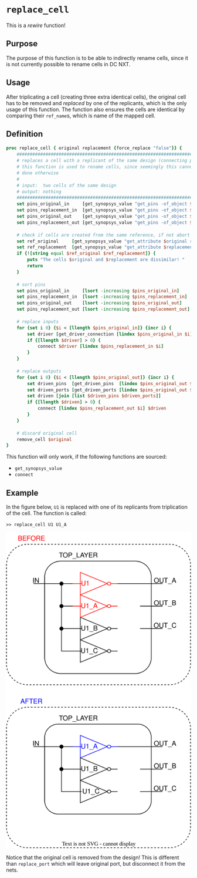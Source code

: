 # ```replace_cell```

This is a *rewire* function!

## Purpose

The purpose of this function is to be able to indirectly rename cells, since it is not currently possible to rename cells in DC NXT.

## Usage

After triplicating a cell (creating three extra identical cells), the original cell has to be removed and *replaced* by one of the replicants, which is the only usage of this function. The function also ensures the cells are identical by comparing their ```ref_name```s, which is name of the mapped cell.

## Definition

```tcl
proc replace_cell { original replacement {force_replace "false"}} {
    ########################################################################################
    # replaces a cell with a replicant of the same design (connecting pins)
    # this function is used to rename cells, since seemingly this cannot be
    # done otherwise
    #
    # input:  two cells of the same design
    # output: nothing
    ########################################################################################
    set pins_original_in     [get_synopsys_value "get_pins -of_object $original -filter pin_direction==in"]
    set pins_replacement_in  [get_synopsys_value "get_pins -of_object $replacement -filter pin_direction==in"]
    set pins_original_out    [get_synopsys_value "get_pins -of_object $original -filter pin_direction==out"]
    set pins_replacement_out [get_synopsys_value "get_pins -of_object $replacement -filter pin_direction==out"]
    
    # check if cells are created from the same reference, if not abort
    set ref_original     [get_synopsys_value "get_attribute $original ref_name"]
    set ref_replacement  [get_synopsys_value "get_attribute $replacement ref_name"]
    if {![string equal $ref_original $ref_replacement]} {
        puts "The cells $original and $replacement are dissimilar! "
        return
    }

    # sort pins
    set pins_original_in     [lsort -increasing $pins_original_in]
    set pins_replacement_in  [lsort -increasing $pins_replacement_in]
    set pins_original_out    [lsort -increasing $pins_original_out]
    set pins_replacement_out [lsort -increasing $pins_replacement_out]

    # replace inputs
    for {set i 0} {$i < [llength $pins_original_in]} {incr i} {
        set driver [get_driver_connection [lindex $pins_original_in $i]]
        if {[llength $driver] > 0} {
            connect $driver [lindex $pins_replacement_in $i]
        }
    }

    # replace outputs
    for {set i 0} {$i < [llength $pins_original_out]} {incr i} {
        set driven_pins  [get_driven_pins  [lindex $pins_original_out $i]]
        set driven_ports [get_driven_ports [lindex $pins_original_out $i]]
        set driven [join [list $driven_pins $driven_ports]]
        if {[llength $driven] > 0} {
            connect [lindex $pins_replacement_out $i] $driven
        }
    }

    # discard original cell     
    remove_cell $original
}
```

This function will only work, if the following functions are sourced:

* ```get_synopsys_value```
* ```connect```

## Example

In the figure below, ```U1``` is replaced with one of its replicants from triplication of the cell. The function is called:

```tcl
>> replace_cell U1 U1_A
```

<picture>
  <source media="(prefers-color-scheme: dark)" srcset="../figures/dark-mode/rewire_scripts/replace_cell.drawio.svg">
  <img alt="Example of replacing a cell" src="../figures/light-mode/rewire_scripts/replace_cell.drawio.svg">
</picture>

Notice that the original cell is removed from the design! This is different than ```replace_port``` which will leave original port, but disconnect it from the nets.
